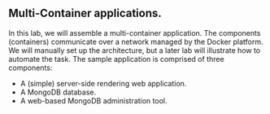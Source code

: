 ## Multi-Container applications.

In this lab, we will assemble a multi-container application. The components (containers) communicate over a network managed by the Docker platform. We will manually set up the architecture, but a later lab will illustrate how to automate the task. The sample application is comprised of three components:

+ A (simple) server-side rendering web application.
+ A MongoDB database.
+ A web-based MongoDB administration tool.
